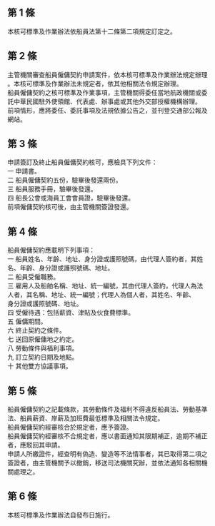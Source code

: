 第 1 條
-------
本核可標準及作業辦法依船員法第十二條第二項規定訂定之。

第 2 條
-------
主管機關審查船員僱傭契約申請案件，依本核可標準及作業辦法規定辦理  
。本核可標準及作業辦法未規定者，依其他相關法令規定辦理。  
船員僱傭契約之核可標準及作業事項，主管機關得委任當地航政機關或委  
託中華民國駐外使領館、代表處、辦事處或其他外交部授權機構辦理。  
前項情形，應將委任、委託事項及法規依據公告之，並刊登交通部公報及  
網站。

第 3 條
-------
申請簽訂及終止船員僱傭契約核可，應檢具下列文件：  
一  申請書。  
二  船員僱傭契約五份，驗畢後發還兩份。  
三  船員服務手冊，驗畢後發還。  
四  船長公會或海員工會會員證，驗畢後發還。  
前項僱傭契約核可後，由主管機關簽證發還。

第 4 條
-------
船員僱傭契約應載明下列事項：  
一  船員姓名、年齡、地址、身分證或護照號碼，由代理人簽約者，其姓  
    名、年齡、身分證或護照號碼、地址。  
二  船員受僱職務。  
三  雇用人及船舶名稱、地址、統一編號，其由代理人簽約，代理人為法  
    人者，其名稱、地址、統一編號；代理人為個人者，其姓名、年齡、  
    身分證或護照號碼、地址。  
四  受僱待遇：包括薪資、津貼及伙食費標準。  
五  僱傭期間。  
六  終止契約之條件。  
七  送回原僱傭地之約定。  
八  勞動條件與福利事項。  
九  訂立契約日期及地點。  
十  其他雙方協議事項。

第 5 條
-------
船員僱傭契約之記載條款，其勞動條件及福利不得違反船員法、勞動基準  
法、船員薪資、岸薪及加班費最低標準及相關法令規定。  
船員僱傭契約經審核合於規定者，應予簽證。  
船員僱傭契約經審核不合規定者，應以書面通知其限期補正，逾期不補正  
者，應駁回其申請。  
申請人所繳證件，經查明有偽造、變造等不法情事者，其已取得第二項之  
簽證者，由主管機關予以撤銷，移送司法機關究辦，並依法通知各相關機  
關處理之。

第 6 條
-------
本核可標準及作業辦法自發布日施行。

